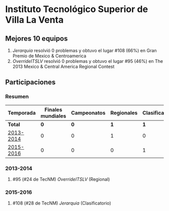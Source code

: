 # Instituto Tecnológico Superior de Villa La Venta

## Mejores 10 equipos

1. _Jerarquia_ resolvió 0 problemas y obtuvo el lugar #108 (66%) en Gran Premio de Mexico & Centroamerica
1. _OverrideITSLV_ resolvió 0 problemas y obtuvo el lugar #95 (46%) en The 2013 Mexico & Central America Regional Contest

## Participaciones

### Resumen

| Temporada | Finales mundiales | Campeonatos | Regionales | Clasificatorios | Equipos |
| --- | --- | --- | --- | --- | --- |
| **Total** | **0** | **0** | **1** | **1** | **2** |
| [2013-2014](#2013-2014) | 0 | 0 | 1 | 0 | 1 |
| [2015-2016](#2015-2016) | 0 | 0 | 0 | 1 | 1 |

### 2013-2014

1. #95 (#24 de TecNM) _OverrideITSLV_ (Regional)

### 2015-2016

1. #108 (#28 de TecNM) _Jerarquia_ (Clasificatorio)



